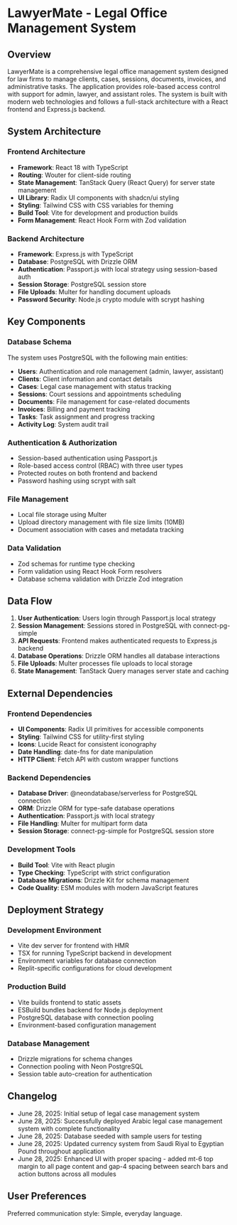 # LawyerMate - Legal Office Management System

## Overview

LawyerMate is a comprehensive legal office management system designed for law firms to manage clients, cases, sessions, documents, invoices, and administrative tasks. The application provides role-based access control with support for admin, lawyer, and assistant roles. The system is built with modern web technologies and follows a full-stack architecture with a React frontend and Express.js backend.

## System Architecture

### Frontend Architecture
- **Framework**: React 18 with TypeScript
- **Routing**: Wouter for client-side routing
- **State Management**: TanStack Query (React Query) for server state management
- **UI Library**: Radix UI components with shadcn/ui styling
- **Styling**: Tailwind CSS with CSS variables for theming
- **Build Tool**: Vite for development and production builds
- **Form Management**: React Hook Form with Zod validation

### Backend Architecture
- **Framework**: Express.js with TypeScript
- **Database**: PostgreSQL with Drizzle ORM
- **Authentication**: Passport.js with local strategy using session-based auth
- **Session Storage**: PostgreSQL session store
- **File Uploads**: Multer for handling document uploads
- **Password Security**: Node.js crypto module with scrypt hashing

## Key Components

### Database Schema
The system uses PostgreSQL with the following main entities:
- **Users**: Authentication and role management (admin, lawyer, assistant)
- **Clients**: Client information and contact details
- **Cases**: Legal case management with status tracking
- **Sessions**: Court sessions and appointments scheduling
- **Documents**: File management for case-related documents
- **Invoices**: Billing and payment tracking
- **Tasks**: Task assignment and progress tracking
- **Activity Log**: System audit trail

### Authentication & Authorization
- Session-based authentication using Passport.js
- Role-based access control (RBAC) with three user types
- Protected routes on both frontend and backend
- Password hashing using scrypt with salt

### File Management
- Local file storage using Multer
- Upload directory management with file size limits (10MB)
- Document association with cases and metadata tracking

### Data Validation
- Zod schemas for runtime type checking
- Form validation using React Hook Form resolvers
- Database schema validation with Drizzle Zod integration

## Data Flow

1. **User Authentication**: Users login through Passport.js local strategy
2. **Session Management**: Sessions stored in PostgreSQL with connect-pg-simple
3. **API Requests**: Frontend makes authenticated requests to Express.js backend
4. **Database Operations**: Drizzle ORM handles all database interactions
5. **File Uploads**: Multer processes file uploads to local storage
6. **State Management**: TanStack Query manages server state and caching

## External Dependencies

### Frontend Dependencies
- **UI Components**: Radix UI primitives for accessible components
- **Styling**: Tailwind CSS for utility-first styling
- **Icons**: Lucide React for consistent iconography
- **Date Handling**: date-fns for date manipulation
- **HTTP Client**: Fetch API with custom wrapper functions

### Backend Dependencies
- **Database Driver**: @neondatabase/serverless for PostgreSQL connection
- **ORM**: Drizzle ORM for type-safe database operations
- **Authentication**: Passport.js with local strategy
- **File Handling**: Multer for multipart form data
- **Session Storage**: connect-pg-simple for PostgreSQL session store

### Development Tools
- **Build Tool**: Vite with React plugin
- **Type Checking**: TypeScript with strict configuration
- **Database Migrations**: Drizzle Kit for schema management
- **Code Quality**: ESM modules with modern JavaScript features

## Deployment Strategy

### Development Environment
- Vite dev server for frontend with HMR
- TSX for running TypeScript backend in development
- Environment variables for database connection
- Replit-specific configurations for cloud development

### Production Build
- Vite builds frontend to static assets
- ESBuild bundles backend for Node.js deployment
- PostgreSQL database with connection pooling
- Environment-based configuration management

### Database Management
- Drizzle migrations for schema changes
- Connection pooling with Neon PostgreSQL
- Session table auto-creation for authentication

## Changelog
- June 28, 2025: Initial setup of legal case management system
- June 28, 2025: Successfully deployed Arabic legal case management system with complete functionality
- June 28, 2025: Database seeded with sample users for testing
- June 28, 2025: Updated currency system from Saudi Riyal to Egyptian Pound throughout application
- June 28, 2025: Enhanced UI with proper spacing - added mt-6 top margin to all page content and gap-4 spacing between search bars and action buttons across all modules

## User Preferences

Preferred communication style: Simple, everyday language.